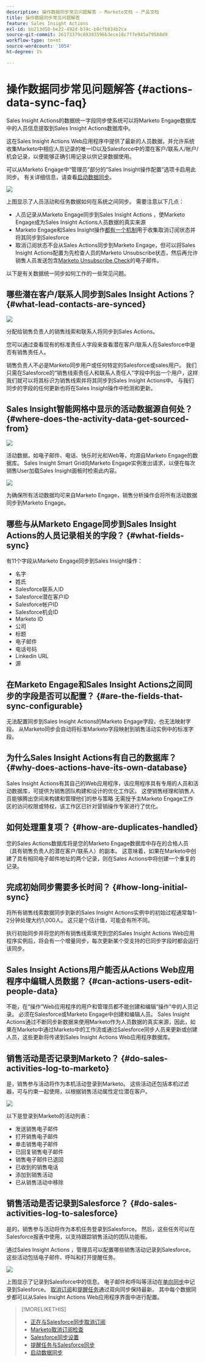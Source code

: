 ```yaml
---
description: 操作数据同步常见问题解答 — Marketo文档 — 产品文档
title: 操作数据同步常见问题解答
feature: Sales Insight Actions
exl-id: bb213d50-be22-492d-b74c-b8cfb834b2ca
source-git-commit: 26173379c89393596b3ece18c7f7e945a79588d9
workflow-type: tm+mt
source-wordcount: '1054'
ht-degree: 1%

---
```


# 操作数据同步常见问题解答 {#actions-data-sync-faq}

Sales Insight Actions的数据统一字段同步使系统可以将Marketo Engage数据库中的人员信息提取到Sales Insight Actions数据库中。

这在Sales Insight Actions Web应用程序中提供了最新的人员数据，并允许系统收集Marketo中相应人员记录的唯一ID以及Salesforce中的潜在客户/联系人/帐户/机会记录，以便能够正确引用记录以供记录数据使用。

可以从Marketo Engage中“管理员”部分的“Sales Insight操作配置”选项卡启用此同步。 有关详细信息，请查看[启动数据同步](/help/marketo/product-docs/marketo-sales-insight/actions/getting-started/sales-insight-actions-admin-setup-guide.md#initiate-data-sync)。

![](assets/actions-data-sync-faq-1.png)

上图显示了人员活动和任务数据如何在系统之间同步。 需要注意以下几点：

* 人员记录从Marketo Engage同步到Sales Insight Actions ，使Marketo Engage成为Sales Insight Actions人员数据的真实来源
* Marketo Engage和Sales Insight操作[都有一个机制](/help/marketo/product-docs/marketo-sales-insight/actions/email/unsubscribes/syncing-unsubscribes-with-salesforce.md)用于收集取消订阅状态并将其同步到Salesforce
* 取消订阅状态不会从Sales Actions同步到Marketo Engage，但可以将Sales Insight Actions配置为先检查人员的Marketo Unsubscribe状态，然后再允许销售人员发送包含[Marketo Unsubscribe Check](/help/marketo/product-docs/marketo-sales-insight/actions/email/unsubscribes/marketo-unsubscribe-check.md)的电子邮件。

以下是有关数据统一同步如何工作的一些常见问题。

## 哪些潜在客户/联系人同步到Sales Insight Actions？ {#what-lead-contacts-are-synced}

![](assets/actions-data-sync-faq-2.png)

分配给销售负责人的销售线索和联系人将同步到Sales Actions。

您可以通过查看现有的标准责任人字段来查看潜在客户/联系人在Salesforce中是否有销售责任人。

销售负责人不必是Marketo同步用户或任何特定的Salesforce或sales用户。 我们只需在Salesforce的“销售线索责任人和联系人责任人”字段中列出一个用户，这样我们就可以将其标识为销售线索并将其同步到Sales Insight Actions中。 与我们同步的字段的任何更新也将在Sales Insight操作中检测和更新。

## Sales Insight智能网格中显示的活动数据源自何处？ {#where-does-the-activity-data-get-sourced-from}

![](assets/actions-data-sync-faq-3.png)

活动数据，如电子邮件、电话、快乐时光和Web等，均源自Marketo Engage的数据库。 Sales Insight Smart Grid向Marketo Engage实例发出请求，以便在每次销售User加载Sales Insight面板时检索此内容。

![](assets/actions-data-sync-faq-4.png)

为确保所有活动数据均可来自Marketo Engage，销售分析操作会将所有活动数据同步到Marketo Engage。

## 哪些与从Marketo Engage同步到Sales Insight Actions的人员记录相关的字段？ {#what-fields-sync}

有11个字段从Marketo Engage同步到Sales Insight操作：

* 名字
* 姓氏
* Salesforce联系人ID
* Salesforce潜在客户ID
* Salesforce帐户ID
* Salesforce机会ID
* Marketo ID
* 公司
* 标题
* 电子邮件
* 电话号码
* Linkedin URL
* 源

## 在Marketo Engage和Sales Insight Actions之间同步的字段是否可以配置？ {#are-the-fields-that-sync-configurable}

无法配置同步到Sales Insight Actions的Marketo Engage字段，也无法映射字段。 从Marketo同步会自动将标准Marketo字段映射到销售活动实例中的标准字段。

## 为什么Sales Insight Actions有自己的数据库？ {#why-does-actions-have-its-own-database}

Sales Insight Actions有其自己的Web应用程序，该应用程序具有专用的人员和活动数据库，可提供为销售团队构建和设计的优化工作区。 这使销售经理和销售人员能够腾出空间来构建和管理他们的参与策略   无需授予主Marketo Engage工作区的访问权限或特权，该工作区已针对营销操作专家进行了优化。

## 如何处理重复项？ {#how-are-duplicates-handled}

您的Sales Actions数据库将是您的Marketo Engage数据库中存在的合格人员（具有销售负责人的潜在客户/联系人）的副本。 这意味着，如果在Marketo中创建了具有相同电子邮件地址的两个记录，则在Sales Actions中将创建一个重复的记录。

## 完成初始同步需要多长时间？ {#how-long-initial-sync}

将所有销售线索数据同步到新的Sales Insight Actions实例中的初始过程通常每1-2分钟处理大约1,000人。 这只是个估计值，可能会有所不同。

执行初始同步并将您的所有销售线索填充到您的Sales Insight Actions Web应用程序实例后，将会有一个增量同步，每次更新某个受支持的已同步字段时都会运行该同步。

## Sales Insight Actions用户能否从Actions Web应用程序中编辑人员数据？ {#can-actions-users-edit-people-data}

不能，在“操作”Web应用程序的用户和管理员都不能创建和编辑“操作”中的人员记录。 必须在Salesforce或Marketo Engage中创建和编辑人员。 Sales Insight Actions通过不断同步新数据来使用Marketo作为人员数据的真实来源，因此，如果在Marketo中通过Marketo中的工作流或通过Salesforce同步人员来更新或创建人员，这些更新将传递到Sales Insight Actions Web应用程序数据库。

## 销售活动是否记录到Marketo？ {#do-sales-activities-log-to-marketo}

是，销售参与活动将作为本机活动登录到Marketo。 这些活动还包括本机过滤器，可与约束一起使用，以根据销售活动属性定位潜在客户。

![](assets/actions-data-sync-faq-5.png)

以下是登录到Marketo的活动列表：

* 发送销售电子邮件
* 打开销售电子邮件
* 单击销售电子邮件
* 已回复销售电子邮件
* 销售电子邮件已退回
* 已收到的销售电话
* 添加到销售活动
* 已从销售活动中移除

## 销售活动是否记录到Salesforce？ {#do-sales-activities-log-to-salesforce}

是的，销售参与活动将作为本机任务登录到Salesforce。 然后，这些任务可以在Salesforce报表中使用，以支持跟踪销售活动的团队功能板。

通过Sales Insight Actions ，管理员可以配置哪些销售活动记录到Salesforce。 这些活动包括电子邮件、呼叫和打开提醒任务。

![](assets/actions-data-sync-faq-6.png)

上图显示了记录到Salesforce中的信息。 电子邮件和呼叫等活动在[单向同步](/help/marketo/product-docs/marketo-sales-insight/actions/crm/salesforce-integration/salesforce-sync-settings.md)中记录到Salesforce。 [取消订阅](/help/marketo/product-docs/marketo-sales-insight/actions/email/unsubscribes/syncing-unsubscribes-with-salesforce.md)和[提醒任务](/help/marketo/product-docs/marketo-sales-insight/actions/tasks/reminder-task-sync-with-salesforce.md)通过双向同步保持最新。 其中每个数据同步都可以从Sales Insight Actions Web应用程序界面中进行配置。

>[!MORELIKETHIS]
>
>* [正在与Salesforce同步取消订阅](/help/marketo/product-docs/marketo-sales-insight/actions/email/unsubscribes/syncing-unsubscribes-with-salesforce.md)
>* [Marketo取消订阅检查](/help/marketo/product-docs/marketo-sales-insight/actions/email/unsubscribes/marketo-unsubscribe-check.md)
>* [Salesforce同步设置](/help/marketo/product-docs/marketo-sales-insight/actions/crm/salesforce-integration/salesforce-sync-settings.md)
>* [提醒任务与Salesforce同步](/help/marketo/product-docs/marketo-sales-insight/actions/tasks/reminder-task-sync-with-salesforce.md)
>* [启动数据同步](/help/marketo/product-docs/marketo-sales-insight/actions/getting-started/sales-insight-actions-admin-setup-guide.md#initiate-data-sync)

